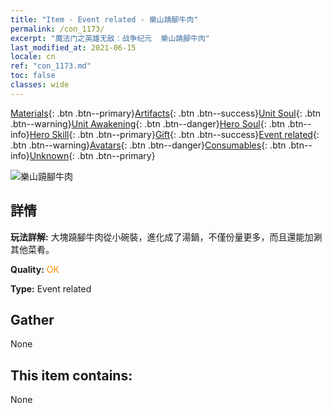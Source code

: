 ```yaml
---
title: "Item - Event related - 樂山蹺腳牛肉"
permalink: /con_1173/
excerpt: "魔法门之英雄无敌：战争纪元  樂山蹺腳牛肉"
last_modified_at: 2021-06-15
locale: cn
ref: "con_1173.md"
toc: false
classes: wide
---
```

 [Materials](/ItemsCN/){: .btn .btn--primary}[Artifacts](/ItemsCN/Artifacts/){: .btn .btn--success}[Unit Soul](/ItemsCN/UnitSoul/){: .btn .btn--warning}[Unit Awakening](/ItemsCN/UnitAwakening/){: .btn .btn--danger}[Hero Soul](/ItemsCN/HeroSoul/){: .btn .btn--info}[Hero Skill](/ItemsCN/HeroSkill/){: .btn .btn--primary}[Gift](/ItemsCN/Gift/){: .btn .btn--success}[Event related](/ItemsCN/Events/){: .btn .btn--warning}[Avatars](/ItemsCN/Avatars/){: .btn .btn--danger}[Consumables](/ItemsCN/Consumables/){: .btn .btn--info}[Unknown](/ItemsCN/Unknown/){: .btn .btn--primary}

 ![樂山蹺腳牛肉](/images/t/i_81511221.png)

## 詳情
 **玩法詳解:** 大塊蹺腳牛肉從小碗裝，進化成了湯鍋，不僅份量更多，而且還能加涮其他菜肴。

 **Quality:** <span style="color: #FF8C00">OK</span>

 **Type:** Event related

## Gather

  None

## This item contains:

  None

